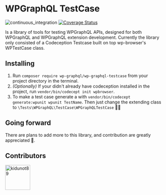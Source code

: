 # WPGraphQL TestCase
![continuous_integration](https://github.com/wp-graphql/wp-graphql-testcase/workflows/continuous_integration/badge.svg) [![Coverage Status](https://coveralls.io/repos/github/wp-graphql/wp-graphql-testcase/badge.svg)](https://coveralls.io/github/wp-graphql/wp-graphql-testcase)

Is a library of tools for testing WPGraphQL APIs, designed for both WPGraphQL and WPGraphQL extension development. Currently the library only consisted of a Codeception Testcase built on top wp-browser's WPTestCase class.

## Installing
1. Run `composer require wp-graphql/wp-graphql-testcase` from your project directory in the terminal.
2. _(Optionally)_ If your didn't already have codeception installed in the project, run `vendor/bin/codecept init wpbrowser`.
3. To make a test case generate a with `vendor/bin/codecept generate:wpunit wpunit TestName`. Then just change the extending class to `\Tests\WPGraphQL\TestCase\WPGraphQLTestCase` :man_shrugging:

## Going forward
There are plans to add more to this library, and contribution are greatly appreciated :pray:.

## Contributors
<a href="https://github.com/kidunot89"><img src="https://avatars.githubusercontent.com/u/13604318?v=3" title="kidunot89" width="80" height="80"></a>